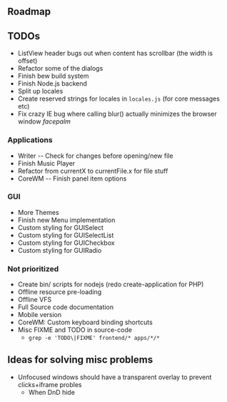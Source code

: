 
## Roadmap

## TODOs
* ListView header bugs out when content has scrollbar (the width is offset)
* Refactor some of the dialogs
* Finish bew build system
* Finish Node.js backend
* Split up locales
* Create reserved strings for locales in `locales.js` (for core messages etc)
* Fix crazy IE bug where calling blur() actually minimizes the browser window *facepalm*

### Applications
* Writer -- Check for changes before opening/new file
* Finish Music Player
* Refactor from currentX to currentFile.x for file stuff
* CoreWM -- Finish panel item options

### GUI
* More Themes
* Finish new Menu implementation
* Custom styling for GUISelect
* Custom styling for GUISelectList
* Custom styling for GUICheckbox
* Custom styling for GUIRadio

### Not prioritized
* Create bin/ scripts for nodejs (redo create-application for PHP)
* Offline resource pre-loading
* Offline VFS
* Full Source code documentation
* Mobile version
* CoreWM: Custom keyboard binding shortcuts
* Misc FIXME and TODO in source-code
  - `grep -e 'TODO\|FIXME' frontend/* apps/*/*`

## Ideas for solving misc problems
* Unfocused windows should have a transparent overlay to prevent clicks+iframe probles
  * When DnD hide
